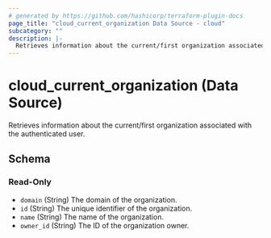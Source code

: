 ```yaml
---
# generated by https://github.com/hashicorp/terraform-plugin-docs
page_title: "cloud_current_organization Data Source - cloud"
subcategory: ""
description: |-
  Retrieves information about the current/first organization associated with the authenticated user.
---
```


# cloud_current_organization (Data Source)

Retrieves information about the current/first organization associated with the authenticated user.



<!-- schema generated by tfplugindocs -->
## Schema

### Read-Only

- `domain` (String) The domain of the organization.
- `id` (String) The unique identifier of the organization.
- `name` (String) The name of the organization.
- `owner_id` (String) The ID of the organization owner.

